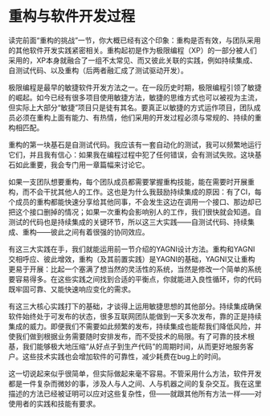 # 重构与软件开发过程

读完前面“重构的挑战”一节，你大概已经有这个印象：重构是否有效，与团队采用的其他软件开发实践紧密相关。重构起初是作为极限编程（XP）的一部分被人们采用的，XP本身就融合了一组不太常见、而又彼此关联的实践，例如持续集成、自测试代码、以及重构（后两者融汇成了测试驱动开发）。

极限编程是最早的敏捷软件开发方法之一。在一段历史时期，极限编程引领了敏捷的崛起。如今已经有很多项目使用敏捷方法，敏捷的思维方式也可以被视为主流，但实际上大部分“敏捷”项目只是徒有其名。要真正以敏捷的方式运作项目，团队成员必须在重构上面有能力、有热情，他们采用的开发过程必须与常规的、持续的重构相匹配。

重构的第一块基石是自测试代码。我应该有一套自动化的测试，我可以频繁地运行它们，并且我有信心：如果我在编程过程中犯了任何错误，会有测试失败。这块基石如此重要，我会专门用一章篇幅来讨论它。

如果一支团队想要重构，每个团队成员都需要掌握重构技能，能在需要时开展重构，而不会干扰其他人的工作。这也是为什么我鼓励持续集成的原因：有了CI，每个成员的重构都能快速分享给其他同事，不会发生这边在调用一个接口、那边却已把这个接口删掉的情况；如果一次重构会影响别人的工作，我们很快就会知道。自测试的代码也是持续集成的关键环节，所以这三大实践——自测试代码、持续集成、重构——彼此之间有着很强的协同效应。

有这三大实践在手，我们就能运用前一节介绍的YAGNI设计方法。重构和YAGNI交相呼应、彼此增效，重构（及其前置实践）是YAGNI的基础，YAGNI又让重构更易于开展：比起一个塞满了想当然的灵活性的系统，当然是修改一个简单的系统要容易得多。在这些实践之间找到合适的平衡点，你就能进入良性循环，你的代码既牢固可靠、又能快速响应变化的需求。

有这三大核心实践打下的基础，才谈得上运用敏捷思想的其他部分。持续集成确保软件始终处于可发布的状态，很多互联网团队能做到一天多次发布，靠的正是持续集成的威力。即便我们不需要如此频繁的发布，持续集成也能帮我们降低风险，并使我们做到根据业务需要随时安排发布，而不受技术的局限。有了可靠的技术根基，我们能够极大地压缩“从好点子到生产代码”的周期时间，从而更好地服务客户。这些技术实践也会增加软件的可靠性，减少耗费在bug上的时间。

这一切说起来似乎很简单，但实际做起来毫不容易。不管采用什么方法，软件开发都是一件复杂而微妙的事，涉及人与人之间、人与机器之间的复杂交互。我在这里描述的方法已经被证明可以应对这些复杂性，但——就跟其他所有方法一样——对使用者的实践和技能有要求。
